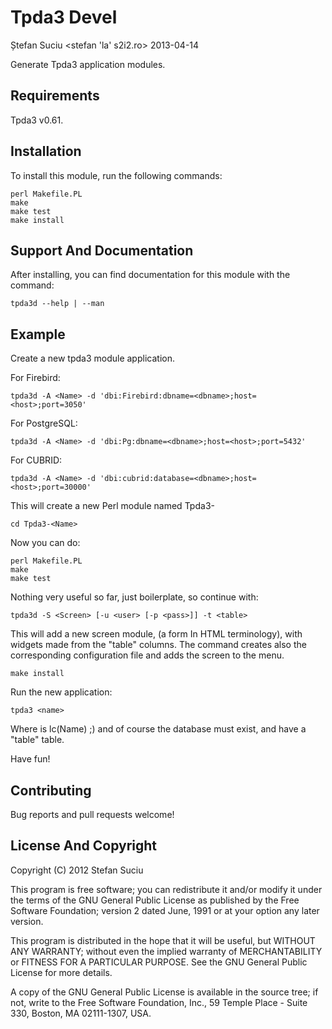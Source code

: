 Tpda3 Devel
===========
Ștefan Suciu <stefan 'la' s2i2.ro>
2013-04-14

Generate Tpda3 application modules.


Requirements
------------

Tpda3 v0.61.


Installation
------------

To install this module, run the following commands:

    perl Makefile.PL
    make
    make test
    make install


Support And Documentation
-------------------------

After installing, you can find documentation for this module with the
command:

    tpda3d --help | --man


Example
-------

Create a new tpda3 module application.

For Firebird:

    tpda3d -A <Name> -d 'dbi:Firebird:dbname=<dbname>;host=<host>;port=3050'

For PostgreSQL:

    tpda3d -A <Name> -d 'dbi:Pg:dbname=<dbname>;host=<host>;port=5432'

For CUBRID:

    tpda3d -A <Name> -d 'dbi:cubrid:database=<dbname>;host=<host>;port=30000'

This will create a new Perl module named Tpda3-<Name>

    cd Tpda3-<Name>

Now you can do:

    perl Makefile.PL
    make
    make test

Nothing very useful so far, just boilerplate, so continue with:

    tpda3d -S <Screen> [-u <user> [-p <pass>]] -t <table>

This will add a new screen module, (a form In HTML terminology), with
widgets made from the "table" columns.  The command creates also the
corresponding configuration file and adds the screen to the menu.

    make install

Run the new application:

    tpda3 <name>

Where <name> is lc(Name) ;) and of course the database must exist,
and have a "table" table.

Have fun!


Contributing
------------

Bug reports and pull requests welcome!


License And Copyright
---------------------

Copyright (C) 2012 Stefan Suciu

This program is free software; you can redistribute it and/or modify
it under the terms of the GNU General Public License as published by
the Free Software Foundation; version 2 dated June, 1991 or at your option
any later version.

This program is distributed in the hope that it will be useful,
but WITHOUT ANY WARRANTY; without even the implied warranty of
MERCHANTABILITY or FITNESS FOR A PARTICULAR PURPOSE.  See the
GNU General Public License for more details.

A copy of the GNU General Public License is available in the source tree;
if not, write to the Free Software Foundation, Inc.,
59 Temple Place - Suite 330, Boston, MA 02111-1307, USA.
